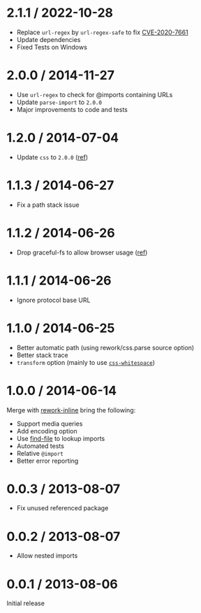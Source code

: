 # 2.1.1 / 2022-10-28

* Replace `url-regex` by `url-regex-safe` to fix [CVE-2020-7661](https://nvd.nist.gov/vuln/detail/CVE-2020-7661)
* Update dependencies
* Fixed Tests on Windows

# 2.0.0 / 2014-11-27

* Use `url-regex` to check for @imports containing URLs
* Update `parse-import` to `2.0.0`
* Major improvements to code and tests

# 1.2.0 / 2014-07-04

* Update `css` to `2.0.0` ([ref](https://github.com/segmentio/myth/issues/86))

# 1.1.3 / 2014-06-27

* Fix a path stack issue

# 1.1.2 / 2014-06-26

* Drop graceful-fs to allow browser usage ([ref](https://github.com/segmentio/myth/issues/76))

# 1.1.1 / 2014-06-26

* Ignore protocol base URL

# 1.1.0 / 2014-06-25

* Better automatic path (using rework/css.parse source option)
* Better stack trace
* `transform` option (mainly to use [`css-whitespace`](https://github.com/reworkcss/css-whitespace))

# 1.0.0 / 2014-06-14

Merge with [rework-inline](https://www.npmjs.org/package/rework-inline) bring the following:

* Support media queries
* Add encoding option
* Use [find-file](https://www.npmjs.org/package/find-file) to lookup imports
* Automated tests
* Relative `@import`
* Better error reporting

# 0.0.3 / 2013-08-07

* Fix unused referenced package

# 0.0.2 / 2013-08-07

* Allow nested imports

# 0.0.1 / 2013-08-06

Initial release
